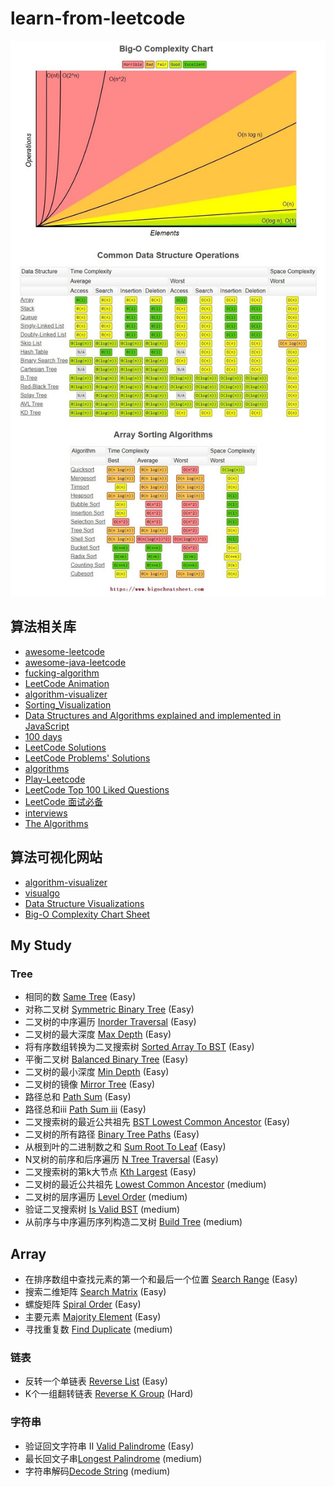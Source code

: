 # learn-from-leetcode

![](img/bigo.jpg)

## 算法相关库
* [awesome-leetcode](https://github.com/tangweikun/awesome-leetcode)
* [awesome-java-leetcode](https://github.com/Blankj/awesome-java-leetcode)
* [fucking-algorithm](https://github.com/labuladong/fucking-algorithm)
* [LeetCode Animation](https://github.com/MisterBooo/LeetCodeAnimation)
* [algorithm-visualizer](https://github.com/algorithm-visualizer/algorithm-visualizer)
* [Sorting_Visualization](https://github.com/ZQPei/Sorting_Visualization)
* [Data Structures and Algorithms explained and implemented in JavaScript](https://github.com/amejiarosario/dsa.js-data-structures-algorithms-javascript)
* [100 days](https://github.com/coells/100days)
* [LeetCode Solutions](https://github.com/azl397985856/leetcode)
* [LeetCode Problems' Solutions](https://github.com/haoel/leetcode)
* [algorithms](https://github.com/nibnait/algorithms)
* [Play-Leetcode](https://github.com/liuyubobobo/Play-Leetcode)
* [LeetCode Top 100 Liked Questions](https://github.com/mJackie/leetcode)
* [LeetCode 面试必备](https://github.com/apachecn/Interview/tree/master/docs/Algorithm)
* [interviews](https://github.com/kdn251/interviews/tree/master/leetcode)
* [The Algorithms](https://github.com/TheAlgorithms)

## 算法可视化网站
* [algorithm-visualizer](https://algorithm-visualizer.org/)
* [visualgo](https://visualgo.net/zh)
* [Data Structure Visualizations](https://www.cs.usfca.edu/~galles/visualization/Algorithms.html)
* [Big-O Complexity Chart Sheet](https://www.bigocheatsheet.com/)

## My Study

### Tree
* 相同的数 [Same Tree](/src/main/java/learn/from/leetcode/tree/SameTree.java) (Easy)
* 对称二叉树 [Symmetric Binary Tree](/src/main/java/learn/from/leetcode/tree/SymmetricBinaryTree.java) (Easy)
* 二叉树的中序遍历 [Inorder Traversal](/src/main/java/learn/from/leetcode/tree/InorderTraversal.java) (Easy)
* 二叉树的最大深度 [Max Depth](/src/main/java/learn/from/leetcode/tree/MaxDepth.java) (Easy)
* 将有序数组转换为二叉搜索树 [Sorted Array To BST](/src/main/java/learn/from/leetcode/tree/SortedArrayToBST.java) (Easy)
* 平衡二叉树 [Balanced Binary Tree](/src/main/java/learn/from/leetcode/tree/IsBalancedTree.java) (Easy)
* 二叉树的最小深度 [Min Depth](/src/main/java/learn/from/leetcode/tree/MinDepth.java) (Easy)
* 二叉树的镜像 [Mirror Tree](/src/main/java/learn/from/leetcode/tree/MirrorTree.java) (Easy)
* 路径总和 [Path Sum](/src/main/java/learn/from/leetcode/tree/PathSum.java) (Easy)
* 路径总和iii [Path Sum iii](/src/main/java/learn/from/leetcode/tree/PathSum.java#L27) (Easy)
* 二叉搜索树的最近公共祖先 [BST Lowest Common Ancestor](/src/main/java/learn/from/leetcode/tree/LowestCommonAncestorBST.java) (Easy)
* 二叉树的所有路径 [Binary Tree Paths](/src/main/java/learn/from/leetcode/tree/BinaryTreePaths.java) (Easy)
* 从根到叶的二进制数之和 [Sum Root To Leaf](/src/main/java/learn/from/leetcode/tree/SumRootToLeaf.java) (Easy)
* N叉树的前序和后序遍历 [N Tree Traversal](/src/main/java/learn/from/leetcode/tree/NTreeOrder.java) (Easy)
* 二叉搜索树的第k大节点 [Kth Largest](/src/main/java/learn/from/leetcode/tree/KthLargest.java) (Easy)
* 二叉树的最近公共祖先 [Lowest Common Ancestor](/src/main/java/learn/from/leetcode/tree/LowestCommonAncestor.java) (medium)
* 二叉树的层序遍历 [Level Order](/src/main/java/learn/from/leetcode/tree/LevelOrder.java) (medium)
* 验证二叉搜索树 [Is Valid BST](/src/main/java/learn/from/leetcode/tree/IsValidBST.java) (medium)
* 从前序与中序遍历序列构造二叉树 [Build Tree](/src/main/java/learn/from/leetcode/tree/BuildTree.java) (medium)

## Array
* 在排序数组中查找元素的第一个和最后一个位置 [Search Range](/src/main/java/learn/from/leetcode/array/SearchRange.java) (Easy)
* 搜索二维矩阵 [Search Matrix](/src/main/java/learn/from/leetcode/array/SearchMatrix.java) (Easy)
* 螺旋矩阵 [Spiral Order](/src/main/java/learn/from/leetcode/array/SpiralOrder.java) (Easy)
* 主要元素 [Majority Element](/src/main/java/learn/from/leetcode/array/MajorityElement.java) (Easy)
* 寻找重复数 [Find Duplicate](/src/main/java/learn/from/leetcode/array/FindDuplicate.java) (medium)

### 链表
* 反转一个单链表 [Reverse List](/src/main/java/learn/from/leetcode/linkedlist/ReverseList.java) (Easy)
* K个一组翻转链表 [Reverse K Group](/src/main/java/learn/from/leetcode/linkedlist/ReverseKGroup.java) (Hard)

### 字符串
* 验证回文字符串 Ⅱ [Valid Palindrome](/src/main/java/learn/from/leetcode/string/ValidPalindrome.java) (Easy)
* 最长回文子串[Longest Palindrome](/src/main/java/learn/from/leetcode/string/LongestPalindrome.java) (medium)
* 字符串解码[Decode String](/src/main/java/learn/from/leetcode/string/DecodeString.java) (medium)
